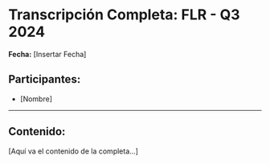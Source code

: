 # Transcripción Completa: FLR - Q3 2024

**Fecha:** [Insertar Fecha]

## Participantes:
* [Nombre]

---

## Contenido:

[Aquí va el contenido de la completa...]